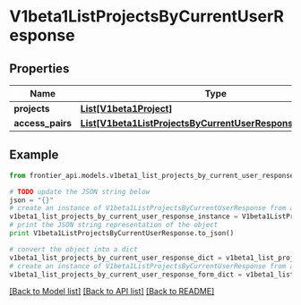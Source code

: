# V1beta1ListProjectsByCurrentUserResponse


## Properties
Name | Type | Description | Notes
------------ | ------------- | ------------- | -------------
**projects** | [**List[V1beta1Project]**](V1beta1Project.md) |  | [optional] 
**access_pairs** | [**List[V1beta1ListProjectsByCurrentUserResponseAccessPair]**](V1beta1ListProjectsByCurrentUserResponseAccessPair.md) |  | [optional] 

## Example

```python
from frontier_api.models.v1beta1_list_projects_by_current_user_response import V1beta1ListProjectsByCurrentUserResponse

# TODO update the JSON string below
json = "{}"
# create an instance of V1beta1ListProjectsByCurrentUserResponse from a JSON string
v1beta1_list_projects_by_current_user_response_instance = V1beta1ListProjectsByCurrentUserResponse.from_json(json)
# print the JSON string representation of the object
print V1beta1ListProjectsByCurrentUserResponse.to_json()

# convert the object into a dict
v1beta1_list_projects_by_current_user_response_dict = v1beta1_list_projects_by_current_user_response_instance.to_dict()
# create an instance of V1beta1ListProjectsByCurrentUserResponse from a dict
v1beta1_list_projects_by_current_user_response_form_dict = v1beta1_list_projects_by_current_user_response.from_dict(v1beta1_list_projects_by_current_user_response_dict)
```
[[Back to Model list]](../README.md#documentation-for-models) [[Back to API list]](../README.md#documentation-for-api-endpoints) [[Back to README]](../README.md)


